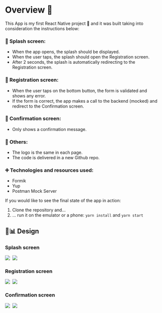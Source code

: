 # Overview :ferris_wheel:

This App is my first React Native project :seedling: and it was built taking into consideration the instructions below:

### :pushpin: Splash screen:
- When the app opens, the splash should be displayed.
- When the user taps, the splash should open the Registration screen.
- After 2 seconds, the splash is automatically redirecting to the Registration screen.

### :pushpin: Registration screen:
- When the user taps on the bottom button, the form is validated and shows any error.
- If the form is correct, the app makes a call to the backend (mocked) and redirect to the Confirmation screen.

### :pushpin: Confirmation screen:
- Only shows a confirmation message.

### :pushpin: Others:
- The logo is the same in each page.
- The code is delivered in a new Github repo.

### :heavy_plus_sign: Technologies and resources used:
- Formik
- Yup
- Postman Mock Server

If you would like to see the final state of the app in action:
1. Clone the repository and... 
2. ... run it on the emulator or a phone: `yarn install` and `yarn start`

## :round_pushpin::bar_chart: Design

### Splash screen

<kbd>
<img src="./projectImages/splash.png">

<img src="./projectImages/splash_app.png">
</kbd>

### Registration screen

<kbd>
<img src="./projectImages/registration.png">

<img src="./projectImages/registration_app.png">
</kbd>

### Confirmation screen

<kbd>
<img src="./projectImages/confirmation.png">

<img src="./projectImages/confirmation_app.png">
</kbd>

